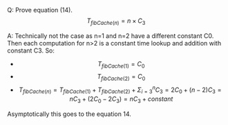 Q: Prove equation (14). $$T_{fibCache(n)} = n \times C_3$$


A: 
Technically not the case as n=1 and n=2 have a different constant C0.
Then each computation for n>2 is a constant time lookup and addition with constant C3.
So:
- $$T_{fibCache(1)} = C_0$$
- $$T_{fibCache(2)} = C_0$$
- $$T_{fibCache(n)} = T_{fibCache(1)} + T_{fibCache(2)} + \Sigma_{i=3}^{n}C_{3} = 2C_{0} + (n-2)C_{3} = nC_{3} + (2C_{0} - 2C_{3}) = nC_{3} + constant$$

Asymptotically this goes to the equation 14.
